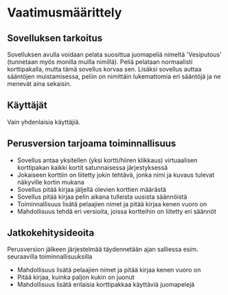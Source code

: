 # Vaatimusmäärittely

## Sovelluksen tarkoitus

Sovelluksen avulla voidaan pelata suosittua juomapeliä nimeltä 'Vesiputous' (tunnetaan myös monilla muilla nimillä). Peliä pelataan normaalisti korttipakalla, mutta tämä sovellus korvaa sen. Lisäksi sovellus auttaa sääntöjen muistamisessa, peliin on nimittäin lukemattomia eri sääntöjä ja ne menevät aina sekaisin.

## Käyttäjät

Vain yhdenlaisia käyttäjiä.

## Perusversion tarjoama toiminnallisuus

- Sovellus antaa yksitellen (yksi kortti/hiiren klikkaus) virtuaalisen korttipakan kaikki kortit satunnaisessa järjestyksessä
- Jokaiseen korttiin on liitetty jokin tehtävä, jonka nimi ja kuvaus tulevat näkyville kortin mukana
- Sovellus pitää kirjaa jäljellä olevien korttien määrästä
- Sovellus pitää kirjaa pelin aikana tulleista uusista säännöistä
- Toiminnallisuus lisätä pelaajien nimet ja pitää kirjaa kenen vuoro on
- Mahdollisuus tehdä eri versioita, joissa kortteihin on liitetty eri säännöt

## Jatkokehitysideoita

Perusversion jälkeen järjestelmää täydennetään ajan salliessa esim. seuraavilla toiminnallisuuksilla

- Mahdollisuus lisätä pelaajien nimet ja pitää kirjaa kenen vuoro on
- Pitää kirjaa, kuinka paljon kukin on juonut
- Mahdollisuus lisätä erilaisia korttipakkaa käyttäviä juomapelejä
